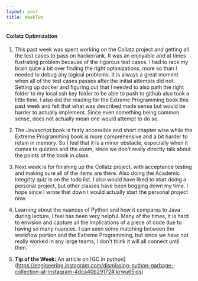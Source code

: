 ```yaml
---
layout: post
title: WeekTwo
---
```


#### Collatz Optimization

1. This past week was spent working on the Collatz project and getting all the test cases to pass on hackerrank. It was an enjoyable and at times fustrating problem because of the rigorous test cases. I had to rack my brain quite a bit over finding the right optimizations, more so than I needed to debug any logical problems. It is always a great moment when all of the test cases passes after the initial attempts did not. Setting up docker and figuring out that I needed to also path the right folder to my local ssh key folder to be able to push to github also took a little time. I also did the reading for the Extreme Programming book this past week and felt that what was described made sense but would be harder to actually implement. Since even something being common sense, does not actually mean one would attempt to do so. 

2. The Javascript book is fairly accessible and short chapter wise while the Extreme Programming book is more comprehensive and a bit harder to retain in memory. So I feel that it is a minor obstacle, especially when it comes to quizzes and the exam, since we don't really directly talk about the points of the book in class.

3. Next week is for finishing up the Collatz project, with acceptance testing and making sure all of the items are there. Also doing the Academic integrity quiz is on the todo list. I also would have liked to start doing a personal project, but other classes have been bogging down my time. I hope since I wrote that down I would actually start the personal project now.

4. Learning about the nuances of Python and how it compares to Java during lecture, I feel has been very helpful. Many of the times, it is hard to envision and capture all the implications of a piece of code due to having so many nuances. I can seen some matching between the workflow portion and the Extreme Programming, but since we have not really worked in any large teams, I don't think it will all connect until then.

5. **Tip of the Week:** An article on [GC in python] (https://engineering.instagram.com/dismissing-python-garbage-collection-at-instagram-4dca40b29172#.krwu65iqs)
